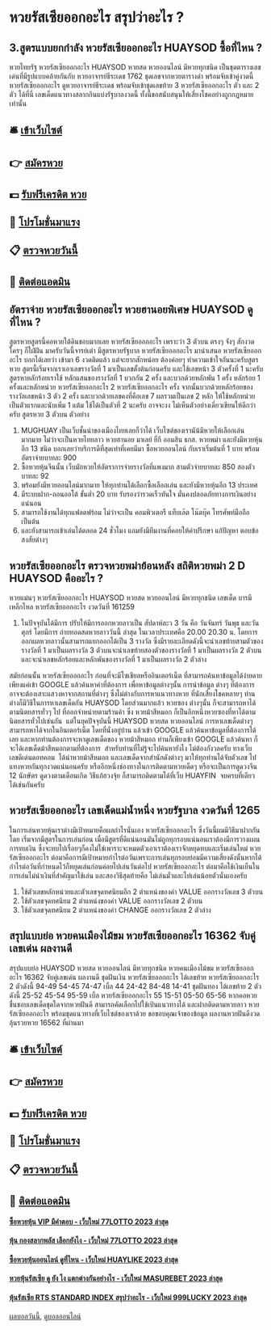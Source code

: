 # หวยรัสเซียออกอะไร สรุปว่าอะไร ?
## 3.สูตรแบบยกกำลัง หวยรัสเซียออกอะไร HUAYSOD ซื้อที่ไหน ?
หวยไทยรัฐ หวยรัสเซียออกอะไร HUAYSOD หวยสด หวยออนไลน์ มีหวยทุกชนิด เป็นชุดตารางเลขเด่นที่มีรูปแบบคล้ายกันกับ หวยอาจารย์ธีระเดช 1762 ชุดเลขจากหวยตารางดำ พร้อมจับเข้าคู่งวดนี้ หวยรัสเซียออกอะไร ดูหวยอาจารย์ธีระเดช พร้อมจับเข้าชุดเลขท้าย 3 หวยรัสเซียออกอะไร ตัว และ 2 ตัว ได้ที่นี่ เลขเด็ดแนวทางสลากกินแบ่งรัฐบาลงวดนี้ ทั้งนี้ขอสนับสนุนให้เสี่ยงโชคอย่างถูกกฎหมายเท่านั้น

## 🛎 [เข้าเว็บไซต์](https://bit.ly/3BG5bNw)
## 👉 [สมัครหวย](https://bit.ly/3BG5bNw)
## 💵 [รับฟรีเครดิต หวย](https://bit.ly/3C3mvgS)
## 👑 [โปรโมชั่นมาแรง](https://bit.ly/3C3mvgS)
## 📋 [ตรวจหวยวันนี้](https://bit.ly/3C3mvgS)
## 📱 [ติดต่อแอดมิน](https://bit.ly/3C3mvgS)

## อัตราจ่าย หวยรัสเซียออกอะไร หวยฮานอยพิเศษ HUAYSOD ดูที่ไหน ?
สูตรหวยสูตรนี้คอหวยใต้ดินชอบมากเลย หวยรัสเซียออกอะไร เพราะว่า 3 ตัวบน ตรงๆ จังๆ สักงวด ใครๆ ก็ใฝ่ฝัน มาครับวันนี้จารย์เต่า มีสูตรหวยรัฐบาล หวยรัสเซียออกอะไร มานำเสนอ หวยรัสเซียออกอะไร บอกได้เลยว่า เข้ามา 6 งวดติดแล้ว แต่จะยากสักหน่อย ต้องค่อยๆ ทำความเข้าใจกันนะครับสูตรหวย สูตรนี้เริ่มจากเราเอาเลขรางวัลที่ 1 มาเป็นเลขตั้งต้นก่อนครับ และใช้เลขหน้า 3 ตัวครั้งที่ 1 นะครับ
สูตรหาหลักร้อยเราใช้ หลักแสนของรางวัลที่ 1 บวกกัน 2 ครั้ง และบวกด้วยหลักพัน 1 ครั้ง หลักร้อย 1 ครั้งและหลักหน่วย หวยรัสเซียออกอะไร 2 หวยรัสเซียออกอะไร ครั้ง จากนั้นบวกด้วยหลักร้อยของรางวัลเลขหน้า 3 ตัว 2 ครั้ง และบวกด้วยเลขคงที่คือเลข 7 ผลรวมเป็นเลข 2 หลัก ให้ใช้หลักหน่วยเป็นตัวแรกและนับเพิ่ม 1 แต้ม ใช้ได้เป็นตัวที่ 2 นะครับ อาจจะงง ไม่เห็นตัวอย่างเดี่ยวเขียนให้ดีกว่าครับ
สูตรหวย 3 ตัวบน
ตัวอย่าง
1. MUGHUAY เป็นเว็บชั้นนำของเมืองไทยเลยก็ว่าได้ เว็บไซต์ของเรานัน้มีหวยให้เลือกเล่นมากมาย ไม่ว่าจะเป็นหวยไทยลาว หวยฮานอย มาเลย์ ยี่กี ออมสิน ธกส. หวยพม่า และยังมีหวยหุ้นอีก 13 ชนิด บอกเลยว่าบริการดีที่สุดเท่าที่เคยมีมา ซื้อหวยออนไลน์ กับเราเริ่มต้นที่ 1 บาท พร้อมอัตราจ่ายบาทละ 900
2. ซื้อหวยหุ้นจีนนั้น เว็บมักหวยให้อัตราการจ่ายรางวัลที่แพงมาก สามตัวจ่ายบาทละ 850 สองตัวบาทละ 92
3. พร้อมยังมีหวยออนไลน์มากมาย ให้ทุกท่านได้เลือกซื้อเลือกเล่น และยังมีหวยหุ้นอีก 13 ประเทศ
4. มีระบบฝาก-ถอนออโต้ ขั้นต่ำ 20 บาท รับรองว่ารวดเร็วทันใจ มั่นคงปลอดภัยทางการเงินอย่างแน่นอน
5. สามารถใช้งานได้ทุกแฟลตฟร์อม ไม่ว่าจะเป็น คอมพิวเตอรื แท็บเล๊ต โน๊ตบุ๊ค โทรศัพท์มือถือเป็นต้น
6. และยังสามารถเข้าเล่นได้ตลอด 24 ชั่วโมง แถมยังมีทีมงานที่คอยให้คำปรึกษา แก้ปัญหา ตอบข้อสงสัยต่างๆ

## หวยรัสเซียออกอะไร ตรวจหวยพม่าย้อนหลัง สถิติหวยพม่า 2 D HUAYSOD คืออะไร ?
หวยแม่นๆ หวยรัสเซียออกอะไร HUAYSOD หวยสด หวยออนไลน์ มีหวยทุกชนิด เลขเด็ด บารมีเหล็กไหล หวยรัสเซียออกอะไร งวดวันที่ 161259
1. ในปัจจุบันได้มีการ ปรับให้มีการออกหวยลาวเป็น สัปดาห์ละว 3 วัน คือ วันจันทร์ วันพุธ และวันศุกร์ โดยมีการ ถ่ายทอดสดหวยลาววันนี้ ล่าสุด ในเวลาประเทศคือ 20.00 20.30 น. โดยการออกผลหวยลาวนั้นสามารถแยกออกได้เป็น 3 รางวัล ซึ่งมีรายละเอียดดังนี้จะนำเลขท้ายสามตัวของรางวัลที่ 1 มาเป็นผลรางวัล 3 ตัวบนจะนำเลขท้ายสองตัวของรางวัลที่ 1 มาเป็นผลรางวัล 2 ตัวบนและจะนำเลขหลักร้อยและหลักพันของรางวัลที่ 1 มาเป็นผลรางวัล 2 ตัวล่าง

สมัยก่อนนั้น หวยรัสเซียออกอะไร ก่อนที่จะมีโซเชียลหรืออินเตอร์เน็ต ที่สามารถค้นหาข้อมูลได้ง่ายดาย เพียงแค่เข้า GOOGLE แล้วค้นหาคำที่ต้องการ เพื่อหาข้อมูลต่างๆนั้น การนำข้อมูล ต่างๆ ที่ต้องการ อาจจะต้องเสาะแสวงหาจากสถานที่ต่างๆ ซึ่งไม่ต่างกับการหาแนวทางหวย ที่นักเสี่ยงโชคหลายๆ ท่านต่างก็มีวิธีในการหาเลขเด็ดกัน HUAYSOD โดยส่วนมากแล้ว หวยซอง ต่างๆนั้น ก็จะสามารถหาได้ตามนิตยสารทั่วๆ ไป ที่ออกจำหน่ายตามร้านค้า ซึ่ง หวยม้าสีหมอก ก็เป็นอีกหนึ่งหวยซองที่หาได้ตามนิตยสารทั่วไปเช่นกัน  แต่ในยุคปัจจุบันนี้ HUAYSOD หวยสด หวยออนไลน์ การหาเลขเด็ดต่างๆ สามารถหาได้จากในอินเตอร์เน็ต โดยที่นั่งอยู่บ้าน แล้วเข้า GOOGLE แล้วค้นหาข้อมูลที่ต้องการได้เลย และหากท่านต้องการจะหาดูเลขเด็ดของ หวยม้าสีหมอก ท่านก็เพียงเข้า GOOGLE แล้วค้นหา ก็จะได้เลขเด็ดม้าสีหมอกตามที่ต้องการ  สำหรับท่านที่ไม่รู้จะไปค้นหายังไง ไม่ต้องกังวลครับ ทางเว็บ  เลขดีเด่นดอทคอม  ได้นำหวยม้าสีหมอก และเลขเด็ดจากสำนักดังต่างๆ มาให้ทุกท่านได้จับตัวเลข ไปแทงหวยกันทุกงวดแน่นอนครับ
หรืออีกหนึ่งช่องทางในการติดตามหวยเด็ดๆ หรือจะเป็นการดูดวงจีน 12 นักษัตร ดูดวงตามเดือนเกิด วิธีแก้ฮวงจุ้ย ก็สามารถติดตามได้ที่เว็บ HUAYFIN  จบครบที่เดียว ได้เช่นกันครับ

## หวยรัสเซียออกอะไร เลขเด็ดแม่น้ำหนึ่ง หวยรัฐบาล งวดวันที่ 1265
ในการเล่นหวยหุ้นเราต่างมีเป้าหมายคือผลกำไรนั่นเอง หวยรัสเซียออกอะไร ซึ่งวันนี้ผมมีวิธีมาฝากกันโดย เริ่มจากมีสูตรในการเล่นก่อน เมื่อมีสูตรที่ดีแน่นอนมันไม่ถูกทุกรอบแน่นอนเราต้องมีการวางแผนการทบเงิน ซึ่งจะทบไปเรื่อยๆก็คงไม่ใช่เพาราะจะหมดตัวเอาเราต้องเราจักหยุดทบและเริ่มเล่นใหม่ หวยรัสเซียออกอะไร ต่อมาคือการมีเป้าหมายกำไรต่อวันเพราะการเล่นทุกรอบย่อมมีความเสี่ยงดังนั้นหากได้กำไรต่อวันที่กำหนดไว้ก็หยุดเล่นก่อนค่อยไปเล่นวันต่อไป หวยรัสเซียออกอะไร ต่อมาคือใช้เงินเย็นในการเล่นไม่นำเงินที่สำคัญมาใช้เล่น และสองวิธีสุดท้ายคือ ไม่เล่นมั่วและไท่เล่นน้อยตัวนั่นเองครับ
1. ใช้ตัวเลขหลักหน่วยและตัวเลขจุดทศนิยมอีก 2 ตำแหน่งของค่า VALUE ออกรางวัลเลข 3 ตัวบน
2. ใช้ตัวเลขจุดทศนิยม 2 ตำแหน่งของค่า VALUE ออกรางวัลเลข 2 ตัวบน
3. ใช้ตัวเลขจุดทศนิยม 2 ตำแหน่งของค่า CHANGE ออกรางวัลเลข 2 ตัวล่าง

## สรุปแบบย่อ หวยคนเมืองไม้ขม หวยรัสเซียออกอะไร 16362 จับคู่เลขเด่น ผลงานดี
สรุปแบบย่อ HUAYSOD หวยสด หวยออนไลน์ มีหวยทุกชนิด หวยคนเมืองไม้ขม หวยรัสเซียออกอะไร 16362 จับคู่เลขเด่น ผลงานดี ชุดฝันเงิน หวยรัสเซียออกอะไร ได้เลขท้าย หวยรัสเซียออกอะไร 2 ตัวดังนี้
94-49
54-45
74-47
เบิ้ล 44
24-42
84-48
14-41
ชุดฝันทอง ได้เลขท้าย 2 ตัวดังนี้
25-52
45-54
95-59
เบิ้ล หวยรัสเซียออกอะไร 55
15-51
05-50
65-56
หากคอหวยชื่นชอบเลขเด็ดชุดใดจากหวยฝันดี สามารถคัดเลือกไปใช้เป้นแนวทางได้ และฝากติดตามหวยลาว หวยรัสเซียออกอะไร พร้อมชุดแนวทางที่เว็บไซต์ของเราด้วย
ขอขอบคุณเจ้าของข้อมูล
ผลงานหวยฝันดีงวด ลุ้นรวยหวย 16562 ที่ผ่านมา


## 🛎 [เข้าเว็บไซต์](https://bit.ly/3BG5bNw)
## 👉 [สมัครหวย](https://bit.ly/3BG5bNw)
## 💵 [รับฟรีเครดิต หวย](https://bit.ly/3C3mvgS)
## 👑 [โปรโมชั่นมาแรง](https://bit.ly/3C3mvgS)
## 📋 [ตรวจหวยวันนี้](https://bit.ly/3C3mvgS)
## 📱 [ติดต่อแอดมิน](https://bit.ly/3C3mvgS)

#### [ซื้อหวยหุ้น VIP มีคำตอบ - เว็บใหม่ 77LOTTO 2023 ล่าสุด](https://atom.io/themes/ซื้อหวยหุ้น%20vip%20มีคำตอบ%20-%20เว็บใหม่%2077lotto%202023%20ล่าสุด)
#### [หุ้น กองสลากพลัส เลือกยังไง - เว็บใหม่ 77LOTTO 2023 ล่าสุด](https://atom.io/themes/หุ้น%20กองสลากพลัส%20เลือกยังไง%20-%20เว็บใหม่%2077lotto%202023%20ล่าสุด)
#### [ซื้อหวยหุ้นออนไลน์ ดูที่ไหน - เว็บใหม่ HUAYLIKE 2023 ล่าสุด](https://atom.io/themes/ซื้อหวยหุ้นออนไลน์%20ดูที่ไหน%20-%20เว็บใหม่%20huaylike%202023%20ล่าสุด)
#### [หวยหุ้นรัสเซีย ดู ยัง ไง แตกต่างกันอย่างไร - เว็บใหม่ MASUREBET 2023 ล่าสุด](https://atom.io/themes/หวยหุ้นรัสเซีย%20ดู%20ยัง%20ไง%20แตกต่างกันอย่างไร%20-%20เว็บใหม่%20masurebet%202023%20ล่าสุด)
#### [หุ้นรัสเซีย RTS STANDARD INDEX สรุปว่าอะไร - เว็บใหม่ 999LUCKY 2023 ล่าสุด](https://atom.io/themes/หุ้นรัสเซีย%20rts%20standard%20index%20สรุปว่าอะไร%20-%20เว็บใหม่%20999lucky%202023%20ล่าสุด)

[ผลบอลวันนี้](https://siamsport.tv "ผลบอลวันนี้"), [ดูบอลออนไลน์](https://siamsport.tv/ดูบอลสด "ดูบอลออนไลน์")